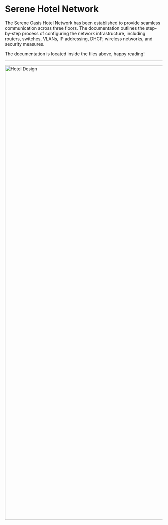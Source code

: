 # Serene Hotel Network
The Serene Oasis Hotel Network has been established to provide seamless communication across three floors. 
The documentation outlines the step-by-step process of configuring the network infrastructure, including routers, switches, VLANs, IP addressing, DHCP, wireless networks, and security measures.

The documentation is located inside the files above, happy reading!

--------------------------------------------------------------------------------------------------------------------------------------------------------------------------------
<img width="1452" alt="Hotel Design" src="https://i.ibb.co/drZyd0f/overviewhotel.png">
